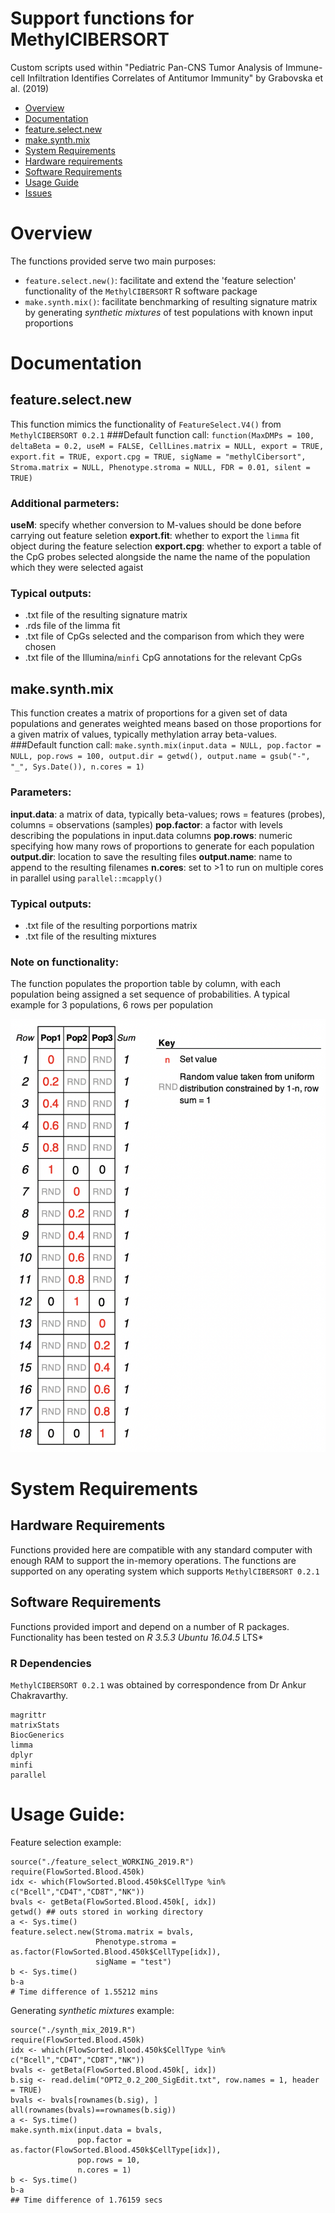 # Support functions for MethylCIBERSORT

Custom scripts used within "Pediatric Pan-CNS Tumor Analysis of Immune-cell Infiltration Identifies Correlates of Antitumor Immunity" by Grabovska et al. (2019) 

- [Overview](#overview)
- [Documentation](#documentation)
- [feature.select.new](#feature.select.new)
- [make.synth.mix](#make.synth.mix)
- [System Requirements](#system-requirements)
- [Hardware requirements](#hardware-requirements)
- [Software Requirements](#software-requirements)
- [Usage Guide](#usage-guide)
- [Issues](https://github.com/dannlbol/mcibersort_scripts/issues)

# Overview
The functions provided serve two main purposes:

* `feature.select.new()`: facilitate and extend the 'feature selection' functionality of the `MethylCIBERSORT` R software package
* `make.synth.mix()`: facilitate benchmarking of resulting signature matrix by generating *synthetic mixtures* of test populations with known input proportions 

# Documentation
## feature.select.new
This function mimics the functionality of `FeatureSelect.V4()` from `MethylCIBERSORT 0.2.1`
###Default function call:
`function(MaxDMPs = 100, deltaBeta = 0.2, useM = FALSE, CellLines.matrix = NULL, export = TRUE, export.fit = TRUE, export.cpg = TRUE, sigName = "methylCibersort", Stroma.matrix = NULL, Phenotype.stroma = NULL, FDR = 0.01, silent = TRUE)`

### Additional parmeters:
**useM**: specify whether conversion to M-values should be done before carrying out feature seletion
**export.fit**: whether to export the `limma` fit object during the feature selection
**export.cpg**: whether to export a table of the CpG probes selected alongside the name the name of the population which they were selected agaist

### Typical outputs:
* .txt file of the resulting signature matrix
* .rds file of the limma fit
* .txt file of CpGs selected and the comparison from which they were chosen
* .txt file of the Illumina/`minfi` CpG annotations for the relevant CpGs

## make.synth.mix
This function creates a matrix of proportions for a given set of data populations and generates weighted means based on those proportions for a given matrix of values, typically methylation array beta-values.
###Default function call:
`make.synth.mix(input.data = NULL, pop.factor = NULL, pop.rows = 100, output.dir = getwd(), output.name = gsub("-", "_", Sys.Date()), n.cores = 1)`

### Parameters:
**input.data**: a matrix of data, typically beta-values; rows = features (probes), columns = observations (samples)
**pop.factor**: a factor with levels describing the populations in input.data columns
**pop.rows**: numeric specifying how many rows of proportions to generate for each population
**output.dir**: location to save the resulting files
**output.name**: name to append to the resulting filenames
**n.cores**: set to >1 to run on multiple cores in parallel using `parallel::mcapply()`

### Typical outputs:
* .txt file of the resulting porportions matrix
* .txt file of the resulting mixtures

### Note on functionality:
The function populates the proportion table by column, with each population being assigned a set sequence of probabilities. A typical example for 3 populations, 6 rows per population

![GitHub Logo](/synth_mix_example.png)

# System Requirements
## Hardware Requirements
Functions provided here are compatible with any standard computer with enough RAM to support the in-memory operations.
The functions are supported on any operating system which supports `MethylCIBERSORT 0.2.1`

## Software Requirements
Functions provided import and depend on a number of R packages. Functionality has been tested on *R 3.5.3* *Ubuntu 16.04.5* LTS*
### R Dependencies
`MethylCIBERSORT 0.2.1` was obtained by correspondence from Dr Ankur Chakravarthy.

```
magrittr
matrixStats
BiocGenerics
limma
dplyr
minfi
parallel
```

# Usage Guide:

Feature selection example:
```
source("./feature_select_WORKING_2019.R")
require(FlowSorted.Blood.450k)
idx <- which(FlowSorted.Blood.450k$CellType %in% c("Bcell","CD4T","CD8T","NK"))
bvals <- getBeta(FlowSorted.Blood.450k[, idx])
getwd() ## outs stored in working directory
a <- Sys.time()
feature.select.new(Stroma.matrix = bvals,
                   Phenotype.stroma = as.factor(FlowSorted.Blood.450k$CellType[idx]),
                   sigName = "test")
b <- Sys.time()
b-a
# Time difference of 1.55212 mins
```

Generating *synthetic mixtures* example:
```
source("./synth_mix_2019.R")
require(FlowSorted.Blood.450k)
idx <- which(FlowSorted.Blood.450k$CellType %in% c("Bcell","CD4T","CD8T","NK"))
bvals <- getBeta(FlowSorted.Blood.450k[, idx])
b.sig <- read.delim("OPT2_0.2_200_SigEdit.txt", row.names = 1, header = TRUE)
bvals <- bvals[rownames(b.sig), ]
all(rownames(bvals)==rownames(b.sig))
a <- Sys.time()
make.synth.mix(input.data = bvals,
               pop.factor = as.factor(FlowSorted.Blood.450k$CellType[idx]),
               pop.rows = 10,
               n.cores = 1)
b <- Sys.time()
b-a
## Time difference of 1.76159 secs
```
